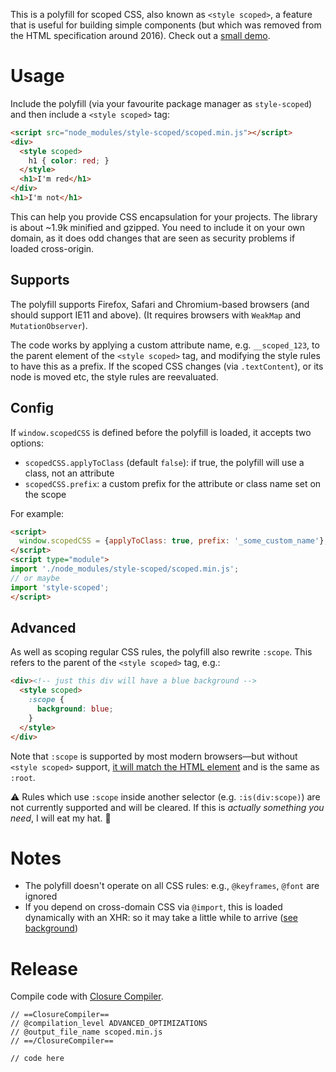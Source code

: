 This is a polyfill for scoped CSS, also known as `<style scoped>`, a feature that is useful for building simple components (but which was removed from the HTML specification around 2016).
Check out a [small demo](https://samthor.github.io/scoped/demo/test.html).

# Usage

Include the polyfill (via your favourite package manager as `style-scoped`) and then include a `<style scoped>` tag:

```html
<script src="node_modules/style-scoped/scoped.min.js"></script>
<div>
  <style scoped>
    h1 { color: red; }
  </style>
  <h1>I'm red</h1>
</div>
<h1>I'm not</h1>
```

This can help you provide CSS encapsulation for your projects.
The library is about ~1.9k minified and gzipped.
You need to include it on your own domain, as it does odd changes that are seen as security problems if loaded cross-origin.

## Supports

The polyfill supports Firefox, Safari and Chromium-based browsers (and should support IE11 and above).
(It requires browsers with `WeakMap` and `MutationObserver`).

The code works by applying a custom attribute name, e.g. `__scoped_123`, to the parent element of the `<style scoped>` tag, and modifying the style rules to have this as a prefix.
If the scoped CSS changes (via `.textContent`), or its node is moved etc, the style rules are reevaluated.

## Config

If `window.scopedCSS` is defined before the polyfill is loaded, it accepts two options:

* `scopedCSS.applyToClass` (default `false`): if true, the polyfill will use a class, not an attribute
* `scopedCSS.prefix`: a custom prefix for the attribute or class name set on the scope

For example:

```html
<script>
  window.scopedCSS = {applyToClass: true, prefix: '_some_custom_name'};
</script>
<script type="module">
import './node_modules/style-scoped/scoped.min.js';
// or maybe
import 'style-scoped';
</script>
```

## Advanced

As well as scoping regular CSS rules, the polyfill also rewrite `:scope`.
This refers to the parent of the `<style scoped>` tag, e.g.:

```html
<div><!-- just this div will have a blue background -->
  <style scoped>
    :scope {
      background: blue;
    }
  </style>
</div>
```

Note that `:scope` is supported by most modern browsers—but without `<style scoped>` support, [it will match the HTML element](https://developer.mozilla.org/en-US/docs/Web/CSS/:scope) and is the same as `:root`.

⚠️ Rules which use `:scope` inside another selector (e.g. `:is(div:scope)`) are not currently supported and will be cleared.
If this is _actually something you need_, I will eat my hat. 🎩

# Notes

* The polyfill doesn't operate on all CSS rules: e.g., `@keyframes`, `@font` are ignored
* If you depend on cross-domain CSS via `@import`, this is loaded dynamically with an XHR: so it may take a little while to arrive ([see](https://github.com/samthor/scoped/issues/2) [background](https://github.com/samthor/scoped/issues/3))

# Release

Compile code with [Closure Compiler](https://closure-compiler.appspot.com/home).

```
// ==ClosureCompiler==
// @compilation_level ADVANCED_OPTIMIZATIONS
// @output_file_name scoped.min.js
// ==/ClosureCompiler==

// code here
```
